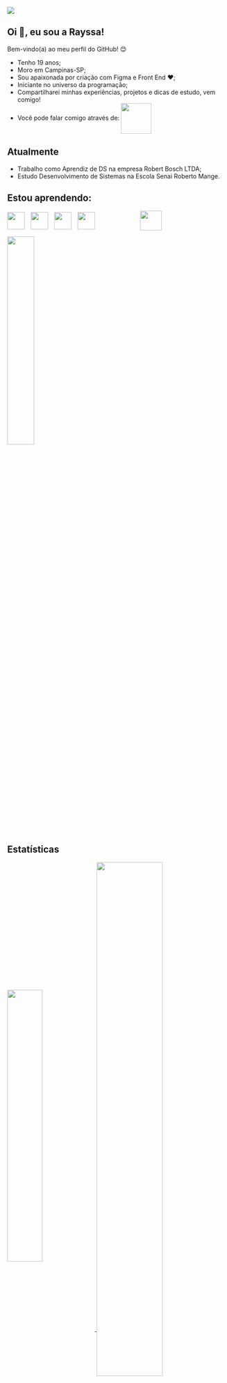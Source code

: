 <!--
**RAYsSA-Chaves/RAYsSA-Chaves** is a ✨ _special_ ✨ repository because its `README.md` (this file) appears on your GitHub profile.
-->

<img
  src="https://github.com/user-attachments/assets/6650f855-14fd-4307-986f-eecad9560349" 
/>

## Oi :wave:, eu sou a Rayssa!

Bem-vindo(a) ao meu perfil do GitHub! :blush:
* Tenho 19 anos;
* Moro em Campinas-SP;
* Sou apaixonada por criação com Figma e Front End :heart:;
* Iniciante no universo da programação;
* Compartilharei minhas experiências, projetos e dicas de estudo, vem comigo!
* Você pode falar comigo através de:
  <a href="rayssa.ccmelo@gmail.com">
    <img 
      width="70" 
      align="center"
      src="https://img.shields.io/badge/Gmail-D14836?style=for-the-badge&logo=gmail&logoColor=white"
    />
  </a>

## Atualmente
* Trabalho como Aprendiz de DS na empresa Robert Bosch LTDA;
* Estudo Desenvolvimento de Sistemas na Escola Senai Roberto Mange.

## Estou aprendendo:
<img
  width="40" 
  height="40"
  align="center" 
  style="padding-right: 10px;"
  src="https://cdn.jsdelivr.net/gh/devicons/devicon@latest/icons/git/git-original.svg"
/> 
<img 
  width="40" 
  height="40" 
  align="center" 
  style="padding-right: 10px;"
  src="https://cdn.jsdelivr.net/gh/devicons/devicon@latest/icons/html5/html5-original.svg" 
/> 
<img 
  width="40" 
  height="40" 
  align="center" 
  style="padding-right: 10px;"
  src="https://cdn.jsdelivr.net/gh/devicons/devicon@latest/icons/css3/css3-original.svg" 
/> 
<img 
  width="40" 
  height="40" 
  align="center" 
  style="padding-right: 100px;"
  src="https://cdn.jsdelivr.net/gh/devicons/devicon@latest/icons/javascript/javascript-original.svg" 
/> 
<img 
  width="50" 
  height="45" 
  align="center" 
  style="padding-right: 10px;"
  src="https://cdn.jsdelivr.net/gh/devicons/devicon@latest/icons/python/python-original.svg" 
/>

<img
  width="35%"
  src="https://github.com/user-attachments/assets/a3f5d1ab-8140-43c5-9e9f-87f02f32132d"
/>

## Estatísticas
<a href="https://github.com/RAYsSA-Chaves">
  <img 
    width="40%"
    align="center"
    src="https://github-readme-stats.vercel.app/api?username=RAYsSA-Chaves&show_icons=true&theme=radical&include_all_commits=true&count_private=true&locale=pt-br"
  />
  <img 
    width="55%" 
    align="center"
    src="https://github-readme-stats.vercel.app/api/top-langs/?username=RAYsSA-Chaves&layout=compact&langs_count=7&theme=radical&custom_title=Tecnologias&locale=pt-br"
  /> 
</a>

<img
  src="https://github.com/user-attachments/assets/b4c42bcf-7d69-4a72-9137-c7f281eddd87"
/>
